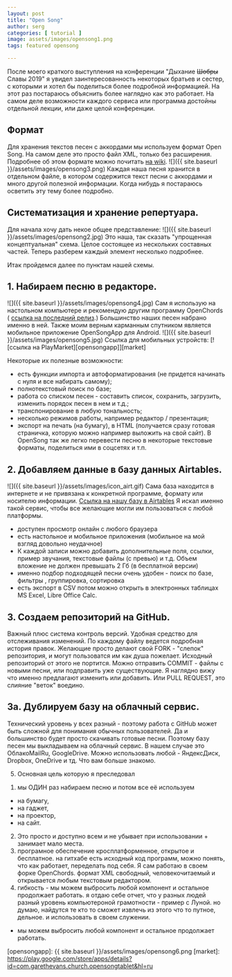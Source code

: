 ```yaml
---
layout: post
title: "Open Song"
author: serg
categories: [ tutorial ]
image: assets/images/opensong1.png
tags: featured opensong 

---
```




После моего краткого выступления на конференции "Дыхание ~~Шобры~~ Славы 2019" я увидел заинтересованность некоторых братьев и сестер, с которыми и хотел бы поделиться более подробной информацией. На этот раз постараюсь объяснить более наглядно как это работает. 
На самом деле возможности каждого сервиса или программа достойны отдельной лекции, или даже целой конференции.
 
## Формат
Для хранения текстов песен с аккордами мы используем формат Open Song. На самом деле это просто файл XML, только без расширения. Подробнее об этом формате можно почитать [на wiki](https://ru.wikipedia.org/wiki/XML).
![]({{ site.baseurl }}/assets/images/opensong3.png)
Каждая наша песня хранится в отдельном файле, в котором содержится текст песни с аккордами и много другой полезной информации. Когда нибудь я постараюсь осветить эту тему более подробно.

 ## Систематизация и хранение репертуара.
Для начала хочу дать некое общее представление:
![]({{ site.baseurl }}/assets/images/opensong2.jpg)
Это наша, так сказать "упрощенная концептуальная" схема. Целое состоящее из нескольких составных частей. 
Теперь разберем каждый элемент несколько подробнее.

Итак пройдемся далее по пунктам нашей схемы.

## 1. Набираем песню в редакторе. 
![]({{ site.baseurl }}/assets/images/opensong4.jpg)
Сам я использую на настольном компьютере и рекомендую другим программу OpenChords ( [ссылка на последний релиз](https://sourceforge.net/projects/openchords/files/latest/download).) Большинство наших песен набрано именно в ней. 
Также моим верным карманным спутником является мобильное приложение OpenSongApp для Android.
![]({{ site.baseurl }}/assets/images/opensong5.jpg)
Ссылка для мобильных устройств:
[![ссылка на PlayMarket][opensongapp]][market]

Некоторые их полезные возможности:
- есть функции импорта и автоформатирования (не придется начинать с нуля и все набирать самому);
- полнотекстовый поиск по базе;
- работа со списком песен - составить список, сохранить, загрузить, изменить порядок песен в нем и т.д.;
- транспонирование в любую тональность;
- несколько режимов работы, например редактор / презентация;
- экспорт на печать (на бумагу), в HTML (получается  сразу готовая страничка, которую можно например выложить на свой сайт). В OpenSong так же легко перевести песню в некоторые текстовые форматы, поделиться ими в соцсетях и т.п.

## 2. Добавляем данные в базу данных Airtables.
![]({{ site.baseurl }}/assets/images/icon_airt.gif)
Сама база находится в интернете и не привязана к конкретной программе, формату или носителю информации. [Ссылка на нашу базу в Airtables](https://airtable.com/shrf59t6LkyvGAQ4R)
Я искал именно такой сервис, чтобы все желающие могли им пользоваться с любой платформы.
- доступен просмотр онлайн с любого браузера
- есть настольное и мобильное приложения (мобильное на мой взгляд довольно неудачное)
- К каждой записи можно добавить дополнительные поля, ссылки, пример звучания, текстовые файлы (с превью) и т.д. Объем вложение не должен превышать 2 Гб (в бесплатной версии)
- именно подбор подходящей песни очень удобен - поиск по базе, фильтры , группировка, сортировка
- есть экспорт в CSV потом можно открыть в электронных таблицах MS Excel, Libre Office Calc.

## 3. Создаем репозиторий на GitHub.
Важный плюс система контроль версий. Удобная средство для отслеживания изменений. По каждому файлу ведется подробная история правок. Желающие просто делают свой FORK - "слепок" репозитория, и могут пользоватся им как душа пожелает. Исходный репозиторий от этого не портится.
Можно отправить COMMIT - файлы с новыми песни, или подправить уже существующие. Я наглядно вижу что именно предлагают изменить или добавить. Или PULL REQUEST, это слияние "веток" воедино.

## 3a. Дублируем базу на облачный сервис.
Технический уровень у всех разный - поэтому работа с GitHub может быть сложной для понимания  обычных пользователей. Да и большинство будет просто скачивать готовые песни. Поэтому базу песен мы выкладываем на облачный сервис. В нашем случае это ОблакоMailRu, GoogleDrive. 
Можно использовать любой - ЯндексДиск, Dropbox, OneDrive и тд. Что вам больше знакомо.


5. Основная цель которую я преследовал 
1) мы ОДИН раз набираем песню и потом все её используем
- на бумагу,
- на гаджет,
- на проектор,
- на сайт.
2) Это просто и доступно всем и не убывает при использовании + занимает мало места.
3) програмное обеспечение кросплатформенное, открытое и бесплатное. на гитхабе есть исходный код программ, можно понять, что как работает, переделать под себя. Я сам работаю в своем форке OpenChords.  формат XML свободный, человекочитаемый и открывается любым текстовым редактором.
4) гибкость - мы можем выбросить любой компонент и остальное продолжает работать.
я отдаю себе отчет, что у разных людей разный уровень компьютероной грамотности - пример с Луной.
но думаю, найдутся те кто то сможет извлечь из этого что то путное, дельное. и использовать в своем служении.
+ мы можем выбросить любой компонент и остальное продолжает работать.

[opensongapp]: {{ site.baseurl }}/assets/images/opensong6.png
[market]: https://play.google.com/store/apps/details?id=com.garethevans.church.opensongtablet&hl=ru 